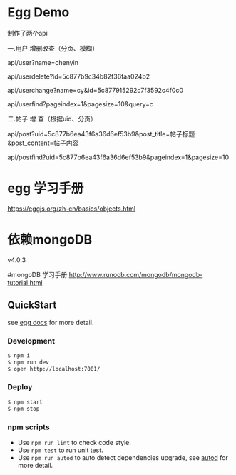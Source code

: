 # Egg Demo
制作了两个api

一.用户 增删改查（分页、模糊）

api/user?name=chenyin

api/userdelete?id=5c877b9c34b82f36faa024b2

api/userchange?name=cy&id=5c877915292c7f3592c4f0c0

api/userfind?pageindex=1&pagesize=10&query=c

二.帖子 增 查（根据uid、分页）

api/post?uid=5c877b6ea43f6a36d6ef53b9&post_title=帖子标题&post_content=帖子内容

api/postfind?uid=5c877b6ea43f6a36d6ef53b9&pageindex=1&pagesize=10


# egg 学习手册
https://eggjs.org/zh-cn/basics/objects.html

# 依赖mongoDB 
v4.0.3

#mongoDB 学习手册
http://www.runoob.com/mongodb/mongodb-tutorial.html
## QuickStart

<!-- add docs here for user -->

see [egg docs][egg] for more detail.

### Development

```bash
$ npm i
$ npm run dev
$ open http://localhost:7001/
```

### Deploy

```bash
$ npm start
$ npm stop
```

### npm scripts

- Use `npm run lint` to check code style.
- Use `npm test` to run unit test.
- Use `npm run autod` to auto detect dependencies upgrade, see [autod](https://www.npmjs.com/package/autod) for more detail.


[egg]: https://eggjs.org